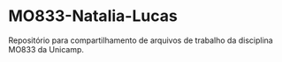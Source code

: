 # MO833-Natalia-Lucas
Repositório para compartilhamento de arquivos de trabalho da disciplina MO833 da Unicamp.
